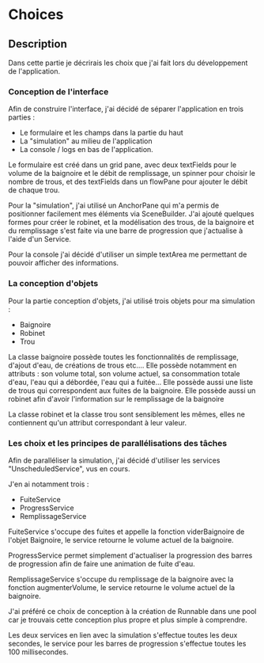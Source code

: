 # Choices

## Description

Dans cette partie je décrirais les choix que j'ai fait lors du développement de l'application.

### Conception de l'interface

Afin de construire l'interface, j'ai décidé de séparer l'application en trois parties : 

- Le formulaire et les champs dans la partie du haut
- La "simulation" au milieu de l'application
- La console / logs en bas de l'application.

Le formulaire est créé dans un grid pane, avec deux textFields pour le volume de la baignoire et le débit de remplissage,
un spinner pour choisir le nombre de trous, et des textFields dans un flowPane pour ajouter le débit de chaque trou.

Pour la "simulation", j'ai utilisé un AnchorPane qui m'a permis de positionner facilement mes éléments via SceneBuilder.
J'ai ajouté quelques formes pour créer le robinet, et la modélisation des trous, de la baignoire et du remplissage s'est faite via une barre de progression que j'actualise à l'aide d'un Service.

Pour la console j'ai décidé d'utiliser un simple textArea me permettant de pouvoir afficher des informations.

### La conception d'objets

Pour la partie conception d'objets, j'ai utilisé trois objets pour ma simulation : 
- Baignoire
- Robinet
- Trou

La classe baignoire possède toutes les fonctionnalités de remplissage, d'ajout d'eau, de créations de trous etc....
Elle possède notamment en attributs : son volume total, son volume actuel, sa consommation totale d'eau, l'eau qui a débordée, l'eau qui a fuitée...
Elle possède aussi une liste de trous qui correspondent aux fuites de la baignoire. Elle possède aussi un robinet afin d'avoir l'information sur le remplissage de la baignoire

La classe robinet et la classe trou sont sensiblement les mêmes, elles ne contiennent qu'un attribut correspondant à leur valeur.

### Les choix et les principes de parallélisations des tâches

Afin de paralléliser la simulation, j'ai décidé d'utiliser les services "UnscheduledService", vus en cours.

J'en ai notamment trois : 
- FuiteService
- ProgressService
- RemplissageService

FuiteService s'occupe des fuites et appelle la fonction viderBaignoire de l'objet Baignoire, le service retourne le volume actuel de la baignoire.

ProgressService permet simplement d'actualiser la progression des barres de progression afin de faire une animation de fuite d'eau.

RemplissageService s'occupe du remplissage de la baignoire avec la fonction augmenterVolume, le service retourne le volume actuel de la baignoire.

J'ai préféré ce choix de conception à la création de Runnable dans une pool car je trouvais cette conception plus propre et plus simple à comprendre.

Les deux services en lien avec la simulation s'effectue toutes les deux secondes, le service pour les barres de progression s'effectue toutes les 100 millisecondes.